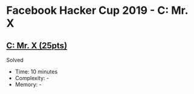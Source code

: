 # Facebook Hacker Cup 2019 - C: Mr. X

## [C: Mr. X (25pts)](https://www.facebook.com/codingcompetitions/hacker-cup/2019/qualification-round/problems/C)

Solved

* Time: 10 minutes
* Complexity: -
* Memory: -
